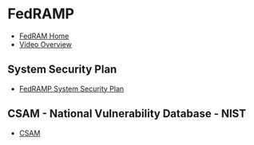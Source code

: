 # FedRAMP

* [FedRAM Home](http://www.fedramp.gov/)
* [Video Overview](https://www.youtube.com/watch?v=I_3YFkmGTt4&list=PL1orhY9kSkzQ3694p_9AfIMENTaRV9FoV)

## System Security Plan

* [FedRAMP System Security Plan](http://www.fedramp.gov/developing-a-system-security-plan/)

## CSAM - National Vulnerability Database - NIST

* [CSAM](https://nvd.nist.gov/scap/conf/2006/NIST%2020060918.pdf)
